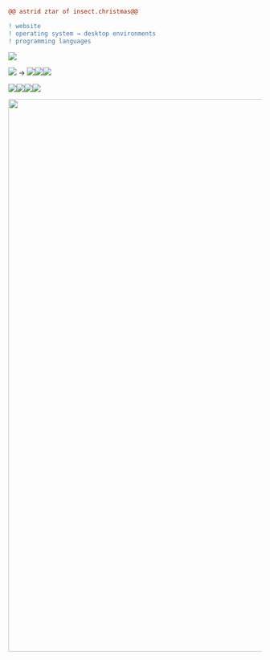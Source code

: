 ```diff
@@ astrid ztar of insect.christmas@@

! website
! operating system → desktop environments
! programming languages
```
<ul style="list-style: none; padding-left:0"><a href="https://insect.christmas"><img src="https://img.shields.io/badge/insect.christmas-c0ff00?style=for-the-badge&logoColor=white"></a></ul>

<ul style="list-style: none; padding-left:0"><img src="https://img.shields.io/badge/Debian-dc3232?style=for-the-badge&logo=debian&logoColor=white">
→ <img src="https://img.shields.io/badge/KDE%20Plasma-ff5bdb?style=for-the-badge&logo=KDE&logoColor=white"><img src="https://img.shields.io/badge/XFCE-ff5b81?style=for-the-badge&logo=xfce&logoColor=white"><img src="https://img.shields.io/badge/CLI-ff905b?style=for-the-badge&logo=debian&logoColor=white"></ul>


<ul style="list-style: none; padding-left:0"><img src="https://img.shields.io/badge/HTML-5fdb1e?style=for-the-badge&logo=html5&logoColor=white"><img src="https://img.shields.io/badge/CSS-239120?style=for-the-badge&logo=css3&logoColor=white"><img src="https://img.shields.io/badge/javascript-dc4e32?style=for-the-badge&logo=javascript&logoColor=white"><img src="https://img.shields.io/badge/python-3284dc?style=for-the-badge&logo=python&logoColor=white"></ul>
<img src="https://yt3.googleusercontent.com/5ET7oAiu-voY8RQpZ-D9dQ0LMnSIBbp9tKt4XPbEUEPLO0j9RWUQIKVahkJSqDyM1cBgntDD1w=w1060-fcrop64=1,00005a57ffffa5a8-k-c0xffffffff-no-nd-rj" width="1100">
